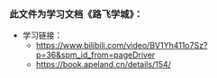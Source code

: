### 此文件为学习文档《路飞学城》：
- 学习链接：
  - https://www.bilibili.com/video/BV1Yh411o7Sz?p=36&spm_id_from=pageDriver
  - https://book.apeland.cn/details/154/